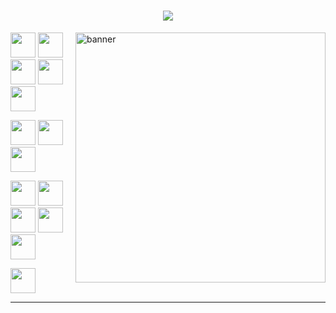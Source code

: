 <h1 align="center">
<img src="https://readme-typing-svg.herokuapp.com/?font=Righteous&size=35&center=true&vCenter=true&width=500&height=70&duration=4000&lines=Hi+There!+👋;+Welcome+to+My+GitHub!;" />
</h1>

<img align="right" alt="banner" width="400" src="https://media1.giphy.com/media/v1.Y2lkPTc5MGI3NjExdWR0dXdkOHRjMzk4dnZvNnE5MmZ3MXk5N3U4OTMycjJyemU0bTRuNSZlcD12MV9pbnRlcm5hbF9naWZfYnlfaWQmY3Q9Zw/Rpl1sod1vCXK0L2SUN/giphy.webp">

  <img src="https://cdn.jsdelivr.net/gh/devicons/devicon@latest/icons/javascript/javascript-plain.svg" height="40" width="40"/>  <img src="https://cdn.jsdelivr.net/gh/devicons/devicon@latest/icons/react/react-original.svg" height="40" width="40" /> <img src="https://cdn.jsdelivr.net/gh/devicons/devicon@latest/icons/nextjs/nextjs-line.svg" height="40" width="40"/> <img src="https://cdn.jsdelivr.net/gh/devicons/devicon@latest/icons/express/express-original.svg" height="40" width="40" /><img src="https://cdn.jsdelivr.net/gh/devicons/devicon@latest/icons/mongodb/mongodb-original.svg" height="40" width="40"/>



  <img src="https://cdn.jsdelivr.net/gh/devicons/devicon@latest/icons/php/php-original.svg" height="40" width="40" /> <img src="https://cdn.jsdelivr.net/gh/devicons/devicon@latest/icons/laravel/laravel-original.svg" height="40" width="40"/> <img src="https://cdn.jsdelivr.net/gh/devicons/devicon@latest/icons/mysql/mysql-original.svg" height="40" width="40"/>


  
  <img src="https://cdn.jsdelivr.net/gh/devicons/devicon@latest/icons/html5/html5-plain.svg" height="40" width="40"/> <img src="https://cdn.jsdelivr.net/gh/devicons/devicon@latest/icons/css3/css3-plain.svg" height="40" width="40" /> <img src="https://cdn.jsdelivr.net/gh/devicons/devicon@latest/icons/sass/sass-original.svg" height="40" width="40"/> <img src="https://cdn.jsdelivr.net/gh/devicons/devicon@latest/icons/bootstrap/bootstrap-original.svg" height="40" width="40"/> <img src="https://cdn.jsdelivr.net/gh/devicons/devicon@latest/icons/tailwindcss/tailwindcss-original.svg" height="40" width="40" />



  <img src="https://cdn.jsdelivr.net/gh/devicons/devicon@latest/icons/git/git-plain.svg" height="40" width="40" />
          
          
<hr/>          
          








